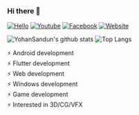 ### Hi there 👋
[![Hello](https://img.shields.io/badge/-Akuru-orange?logo=data:image/png;base64,iVBORw0KGgoAAAANSUhEUgAAABgAAAAYCAYAAADgdz34AAAABGdBTUEAALGPC/xhBQAAACBjSFJNAAB6JQAAgIMAAPn/AACA6QAAdTAAAOpgAAA6mAAAF2%2BSX8VGAAAABmJLR0QA/wD/AP%2BgvaeTAAAACXBIWXMAAA7EAAAOxAGVKw4bAAAHG0lEQVRIx32Va2xbZxnH/%2B85x8fn%2BBzbsRPHdlwncew6yUYb1jbOSgdpWjFUug51aqm6FW2FgcbgAxJfQOULQqiABJ8mbqpQxUVD67p1BY2KD2NaGjSaZqHNZUlzT5wmzs2xz/Hxub98aEIvXJ6Pr57n%2BT3//4f/SyilAPDNiampgFKpTBNKZVBKQAj%2BZ1EKEAKGYaimaQWOZWtZjvNwHEddQhTR48m0ZrMlAK8RSunLl954o3lyZubNeEPD/MbGxobP54N7D/x/y6hWURsOxwnDLNmui%2BW7dxGNx8OOZe2IRSJfPHbs2Aw3NDSUHhgc/O6Xzpw54VDafOvWrd7auroYtqRRAI5tg1IKjuMAQkC23rWKyqeaUy/lFxfPq6pa8IkimhKJ4z5ZXnvr8uXvpTOZH7EnT51KJ5qbBw50dembihIurq8LpmmWRVGsYTnOaxh60eP1lj08XzENw%2BZYNiCKYsiyLJ3jvQXbtleXlpdHHccBLwgQRdHVdX2TsmwhFou1cBzLOtQwQAEnVFPznEvpH2KxWOvYx6O/K5bK9LHHH49lstkM7/Fw01NTyzNTU/%2B8u7iIHckk9nV17bdNs900TVBAZRkmJPl8u4ubxT%2BLXi8I4HAAGMdx4ABSKBTKxxOJ/PrKiuwTxb2Heg79JJ1O92x73pxIoLhr1513rlw5e/jQoR8mk8mDhZWVCdMwhmVJkizbXtR1fYC6NL5ZLE6wDMNw28MO4PUyjJLOZu/8va/vzpnTp//W0NBwUFHV2YW7d99mGIY2JhKnQ6FQ9qWzZ68DIIXCSr/DMr/c09lpaZrmyc/OfmKhsDI%2BOzPzAQAwLIt/AwjgmpRygUAAjc0pDI%2BN/ZgXRQLXlTmW9RNCGNdxjPvtgG7oxnvvv/%2Bb7p4eyDU1WFpe/mQsFv26bhh9xXKpalvWfQAAsAA2ymXMT09hZ0/P8bpQqBsA6mpr9z7YZ9v2imlZ5abGxqf253Lf/su77/6UJYTzSdJkJBLJc15ecBynCkLAPAQgBMO3b6Mtm31x7759XwOA4ZGRCyNjYy9WbPukadtvAYBSqfQtFwqXAEDw%2BTRZFEmmpeUbkiSJtm1T13Hc7Z0PKaCARQlBtq3teQCYnJy8dPntK1890P0Z7EinwRCSAPBcTSBwPBQMolgszvz24sVfxBMJ8IIw6CpK0XVdsm3hfwIodWS/H7LfHwQA3bb/mm5vQ7KxETzHgdp23VZfvv%2Bjj34wfPv2B7lc7lsOcMeyrHBtOMxzLMuDEPu/AgBwVU2DVqmsA4Dg8fRMDA9f8LIsakIh1Pn9FQAghPQHw%2BFfB8NhSIEAdRxnfn1jQ/f7fCc4jks4luWQrSx7CMAQwhm6jpGhoavZnTs/n2lpef7okSMzs/n8HzeLxeV6v79%2By8qWTCr1VCqVUkrl8kooEGiYm5sLT4yMfOrj0dGfFVZWqh6vF4SQhwEuQHZ3dODN11//1dzc3OmmpqbuXC53LpfLnXvkkA4AvSwwFAkErgLg0k1NPkrp9c3NTUGtVFo3isVxhmEeUQDQ4vo6OJaNXbt27eSujo6XH2tvPxIMBNoURanheZ4TBIE4juOUy2XVtO3xsqouegVBtgxDFWW54rruHlmSxqqGMe44ziMKKKWWbSOXy53hBaH/w/7%2B80urq%2Bdj0ShK5TJ/4Mknvy8A36HAh6OTk4fHRkZE3uMJGIZRkSTJF49Gn8jn87/XqlWN5/nto%2B8LMFzXDUcieKKz871kKjUr%2B3xQSiXcHhxEpL7eDMpyFQA4lkVbW5tREwxWGmLx4wuzs%2Bv18fhC98GDC6deeKHr6WeegeO6cGz7vgIOqBiWVTs0MHConEo1qoqiCV5vcmcm0760uEg1TbsAwDUNw/Z4vbokSRBE0WM59tzTR48ySqnEFMtlJhwIqJIsw3VdgFIwruu6giCAAXwCz0P0%2BW709fZeHB8fv5xJp48W19fNtbW1d0RBQKlanSpXKv0E6Fvf2MDa2ppWV1/PHOjq2u/l%2BTNTk5MyAFLVNPA8DxDisq%2B8%2Bmrn3MLCgGkYHqVUOqxVKlVKiOX3%2B/0EYDVNm3AZpsxQuqeqqt2iLPfrut4%2BNDi4adl2WZbl7Pzi4rCiqmpVVaM3b968PjI87NiOg2Qy2cnVhkKpf1y/jpmxsYW21tafZ1pbvyz7/V0EcA3TXI3G44k4IZ8DpfX5fP5SVdel4traUl0k8oVQOPxpAngURUlF6%2Bu5tdXVuWg8frY6Pd07eOPG6Gd7eloIpfQrf7p6dffo%2BPi5SDSqWqYJjuO2v%2BR72cwwsC0Lhq7DKwioKAokvx8%2BSWId23YYhmEopS4IYWprazvnpqeNxh07Thx79tkZsrXolbn5%2BZRarc5qqqoSQih5ILDovXgAy7Jey7IqHo9HtG1bd13XfDDYQCkFw5ihYLBjZyZTBPDavwAp/XC8PZ/axAAAACV0RVh0ZGF0ZTpjcmVhdGUAMjAyMS0wMy0wMVQxODozNDo1MSswMzowML2tS1QAAAAldEVYdGRhdGU6bW9kaWZ5ADIwMjEtMDMtMDFUMTg6MzQ6NTErMDM6MDDM8PPoAAAAAElFTkSuQmCC)](https://play.google.com/store/apps/details?id=lk.ysk.akuru)
[![Youtube](https://img.shields.io/youtube/channel/views/UC9kIHYq0QS_L1Q1ez52j9gA?style=social)](https://www.youtube.com/channel/UC9kIHYq0QS_L1Q1ez52j9gA)
[![Facebook](https://img.shields.io/badge/Facebook-222222?&style=flat-square&logo=facebook&logoColor=white&link=https://www.facebook.com/yohan.sandun.5)](https://www.facebook.com/yohan.sandun.5)
[![Website](https://img.shields.io/badge/WebSite-222222?&style=flat-square&logo=google-chrome&logoColor=white&link=https://akurukb.com)](https://akurukb.com/)

![YohanSandun's github stats](https://github-readme-stats.vercel.app/api?username=YohanSandun&show_icons=true&hide_border=true)
![Top Langs](https://github-readme-stats.vercel.app/api/top-langs/?username=YohanSandun&layout=compact)

⚡ Android development <br>
⚡ Flutter development <br>
⚡ Web development <br>
⚡ Windows development <br>
⚡ Game development <br>
⚡ Interested in 3D/CG/VFX <br>
